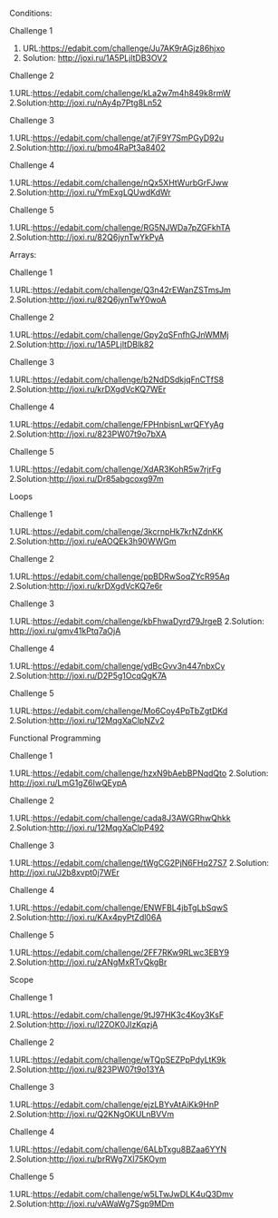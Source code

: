 Conditions:

Challenge 1

1. URL:https://edabit.com/challenge/Ju7AK9rAGjz86hjxo
2. Solution: http://joxi.ru/1A5PLjltDB3OV2

Challenge 2

1.URL:https://edabit.com/challenge/kLa2w7m4h849k8rmW
2.Solution:http://joxi.ru/nAy4p7Ptg8Ln52

Challenge 3

1.URL:https://edabit.com/challenge/at7jF9Y7SmPGyD92u
2.Solution:http://joxi.ru/bmo4RaPt3a8402

Challenge 4

1.URL:https://edabit.com/challenge/nQx5XHtWurbGrFJww
2.Solution:http://joxi.ru/YmExgLQUwdKdWr

Challenge 5

1.URL:https://edabit.com/challenge/RG5NJWDa7pZGFkhTA
2.Solution:http://joxi.ru/82Q6jynTwYkPyA


Arrays:

Challenge 1

1.URL:https://edabit.com/challenge/Q3n42rEWanZSTmsJm
2.Solution:http://joxi.ru/82Q6jynTwY0woA

Challenge 2

1.URL:https://edabit.com/challenge/Gpy2qSFnfhGJnWMMj
2.Solution:http://joxi.ru/1A5PLjltDBlk82

Challenge 3

1.URL:https://edabit.com/challenge/b2NdDSdkjqFnCTfS8
2.Solution:http://joxi.ru/krDXgdVcKQ7WEr

Challenge 4

1.URL:https://edabit.com/challenge/FPHnbisnLwrQFYyAg
2.Solution:http://joxi.ru/823PW07t9o7bXA

Challenge 5

1.URL:https://edabit.com/challenge/XdAR3KohR5w7rjrFg
2.Solution:http://joxi.ru/Dr85abgcoxg97m


Loops

Challenge 1

1.URL:https://edabit.com/challenge/3kcrnpHk7krNZdnKK
2.Solution:http://joxi.ru/eAOQEk3h90WWGm

Challenge 2

1.URL:https://edabit.com/challenge/ppBDRwSoqZYcR95Aq
2.Solution:http://joxi.ru/krDXgdVcKQ7e6r

Challenge 3

1.URL:https://edabit.com/challenge/kbFhwaDyrd79JrgeB
2.Solution: http://joxi.ru/gmv41kPtq7aOjA

Challenge 4

1.URL:https://edabit.com/challenge/ydBcGvv3n447nbxCy
2.Solution:http://joxi.ru/D2P5g1OcqQgK7A

Challenge 5

1.URL:https://edabit.com/challenge/Mo6Coy4PpTbZgtDKd
2.Solution:http://joxi.ru/12MqgXaClpNZv2


Functional Programming

Challenge 1

1.URL:https://edabit.com/challenge/hzxN9bAebBPNqdQto
2.Solution: http://joxi.ru/LmG1gZ6IwQEypA

Challenge 2

1.URL:https://edabit.com/challenge/cada8J3AWGRhwQhkk
2.Solution:http://joxi.ru/12MqgXaClpP492

Challenge 3

1.URL:https://edabit.com/challenge/tWgCG2PjN6FHq27S7
2.Solution: http://joxi.ru/J2b8xvpt0j7WEr

Challenge 4

1.URL:https://edabit.com/challenge/ENWFBL4jbTgLbSqwS
2.Solution:http://joxi.ru/KAx4pyPtZdl06A

Challenge 5

1.URL:https://edabit.com/challenge/2FF7RKw9RLwc3EBY9
2.Solution:http://joxi.ru/zANgMxRTvQkgBr

Scope

Challenge 1

1.URL:https://edabit.com/challenge/9tJ97HK3c4Koy3KsF
2.Solution:http://joxi.ru/l2ZOK0JIzKqzjA

Challenge 2

1.URL:https://edabit.com/challenge/wTQpSEZPpPdyLtK9k
2.Solution:http://joxi.ru/823PW07t9o13YA

Challenge 3

1.URL:https://edabit.com/challenge/ejzLBYvAtAiKk9HnP
2.Solution:http://joxi.ru/Q2KNgOKULnBVVm

Challenge 4

1.URL:https://edabit.com/challenge/6ALbTxgu8BZaa6YYN
2.Solution:http://joxi.ru/brRWg7XI75KOym

Challenge 5

1.URL:https://edabit.com/challenge/w5LTwJwDLK4uQ3Dmv
2.Solution:http://joxi.ru/vAWaWg7Sgp9MDm